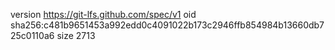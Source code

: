 version https://git-lfs.github.com/spec/v1
oid sha256:c481b9651453a992edd0c4091022b173c2946ffb854984b13660db725c0110a6
size 2713
